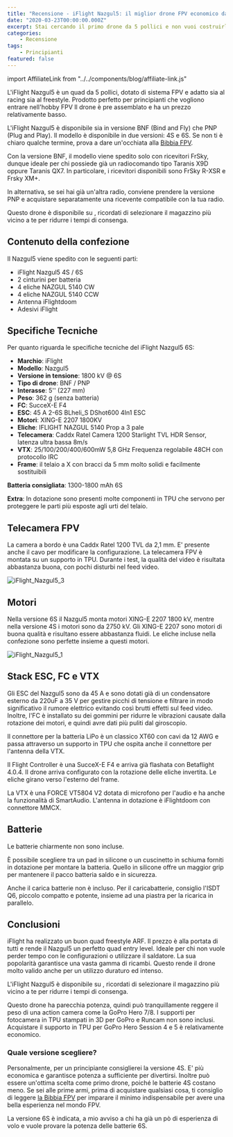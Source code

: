 ```yaml
---
title: "Recensione - iFlight Nazgul5: il miglior drone FPV economico da 5 pollici nel 2020?"
date: "2020-03-23T00:00:00.000Z"
excerpt: Stai cercando il primo drone da 5 pollici e non vuoi costruirlo da zero? In questa recensione vedremo se l'iFlight Nazgul5 è il miglior drone FPV pre-assemblato per cominciare a volare senza spendere troppo. 
categories:
    - Recensione
tags: 
    - Principianti
featured: false
---
```


import AffiliateLink from "../../components/blog/affiliate-link.js"

L'iFlight Nazgul5 è un quad da 5 pollici, dotato di sistema FPV e adatto sia al racing sia al freestyle. Prodotto perfetto per principianti che vogliono entrare nell'hobby FPV Il drone è pre assemblato e ha un prezzo relativamente basso.

L'iFlight Nazgul5 è disponibile sia in versione BNF (Bind and Fly) che PNP (Plug and Play). Il modello è disponibile in due versioni: 4S e 6S. Se non ti è chiaro qualche termine, prova a dare un'occhiata alla [Bibbia FPV](https://lucafpv.com/bibbia-fpv).

Con la versione BNF, il modello viene spedito solo con ricevitori FrSky, dunque ideale per chi possiede già un radiocomando tipo Taranis X9D oppure Taranis QX7. In particolare, i ricevitori disponibili sono FrSky R-XSR e Frsky XM+.

In alternativa, se sei hai già un'altra radio, conviene prendere la versione PNP e acquistare separatamente una ricevente compatibile con la tua radio.

Questo drone è disponibile su <AffiliateLink href="https://www.banggood.com/custlink/3D3rK5tIVz" label="Banggood"/>, ricordati di selezionare il magazzino più vicino a te per ridurre i tempi di consenga.


## Contenuto della confezione
Il Nazgul5 viene spedito con le seguenti parti:

* iFlight Nazgul5 4S / 6S
* 2 cinturini per batteria
* 4 eliche NAZGUL 5140 CW
* 4 eliche NAZGUL 5140 CCW
* Antenna iFlightdoom
* Adesivi iFlight 

## Specifiche Tecniche

Per quanto riguarda le specifiche tecniche del iFlight Nazgul5 6S:

* **Marchio**: iFlight
* **Modello**: Nazgul5
* **Versione in tensione**: 1800 kV @ 6S
* **Tipo di drone**: BNF / PNP
* **Interasse**: 5'' (227 mm)
* **Peso**: 362 g (senza batteria)
* **FC**: SucceX-E F4
* **ESC**: 45 A 2-6S BLheli_S DShot600 4In1 ESC
* **Motori**: XING-E 2207 1800KV
* **Eliche**: IFLIGHT NAZGUL 5140 Prop a 3 pale
* **Telecamera**: Caddx Ratel Camera 1200 Starlight TVL HDR Sensor, latenza ultra bassa 8m/s
* **VTX**: 25/100/200/400/600mW 5,8 GHz Frequenza regolabile 48CH con protocollo IRC
* **Frame**: il telaio a X con bracci da 5 mm molto solidi e facilmente sostituibili

**Batteria consigliata**: 1300-1800 mAh 6S

**Extra**: In dotazione sono presenti molte componenti in TPU che servono per proteggere le parti più esposte agli urti del telaio.

## Telecamera FPV
La camera a bordo è una Caddx Ratel 1200 TVL da 2,1 mm. E' presente anche il cavo per modificare la configurazione. La telecamera FPV è montata su un supporto in TPU. Durante i test, la qualità del video è risultata abbastanza buona, con pochi disturbi nel feed video.

![iFlight_Nazgul5_3](/assets/iflight-nazgul5/nazgul_v2.webp)

## Motori
Nella versione 6S il Nazgul5 monta motori XING-E 2207 1800 kV, mentre nella versione 4S i motori sono da 2750 kV.  Gli XING-E 2207 sono motori di buona qualità e risultano essere abbastanza fluidi. Le eliche incluse nella confezione sono perfette insieme a questi motori.

![iFlight_Nazgul5_1](/assets/iflight-nazgul5/nazgul_v2_2.webp)

## Stack ESC, FC e VTX
Gli ESC del Nazgul5 sono da 45 A e sono dotati già di un condensatore esterno da 220uF a 35 V per gestire picchi di tensione e filtrare in modo significativo il rumore elettrico evitando così brutti effetti sul feed video. Inoltre, l'FC è installato su dei gommini per ridurre le vibrazioni causate dalla rotazione dei motori, e quindi avre dati più puliti dal giroscopio.


Il connettore per la batteria LiPo è un classico XT60 con cavi da 12 AWG e passa attraverso un supporto in TPU che ospita anche il connettore per l'antenna della VTX.

Il Flight Controller è una SucceX-E F4 e arriva già flashata con Betaflight 4.0.4.
Il drone arriva configurato con la rotazione delle eliche invertita. Le eliche girano verso l'esterno del frame. 

La VTX è una FORCE VT5804 V2 dotata di microfono per l'audio e ha anche la funzionalità di SmartAudio. L'antenna in dotazione è iFlightdoom con connettore MMCX.

## Batterie

Le batterie chiarmente non sono incluse.

È possibile scegliere tra un pad in silicone o un cuscinetto in schiuma forniti in dotazione per montare la batteria. Quello in silicone offre un maggior grip per mantenere il pacco batteria saldo e in sicurezza.

Anche il carica batterie non è incluso. Per il caricabatterie, consiglio l'ISDT Q6, piccolo compatto e potente, insieme ad una piastra per la ricarica in parallelo.

## Conclusioni
iFlight ha realizzato un buon quad freestyle ARF. Il prezzo è alla portata di tutti e rende il Nazgul5 un perfetto quad entry level. Ideale per chi non vuole perder tempo con le configurazioni o utilizzare il saldatore. La sua popolarità garantisce una vasta gamma di ricambi. Questo rende il drone molto valido anche per un utilizzo duraturo ed intenso.

L'iFlight Nazgul5 è disponibile su <AffiliateLink href="https://www.banggood.com/custlink/3D3rK5tIVz" label="Banggood"/>, ricordati di selezionare il magazzino più vicino a te per ridurre i tempi di consenga.

Questo drone ha parecchia potenza, quindi può tranquillamente reggere il peso di una action camera come la GoPro Hero 7/8. I supporti per fotocamera in TPU stampati in 3D per GoPro e Runcam non sono inclusi. Acquistare il supporto in TPU per GoPro Hero Session 4 e 5 è relativamente economico.

### Quale versione scegliere?

Personalmente, per un principiante consiglierei la versione 4S. E' più economica e garantisce potenza a sufficiente per divertirsi. Inoltre può essere un'ottima scelta come primo drone, poiché le batterie 4S costano meno. Se sei alle prime armi, prima di acquistare qualsiasi cosa, ti consiglio di leggere [la Bibbia FPV](https://lucafpv.com/bibbia-fpv) per imparare il minimo indispensabile per avere una bella esperienza nel mondo FPV. 

La versione 6S è indicata, a mio avviso a chi ha già un pò di esperienza di volo e vuole provare la potenza delle batterie 6S.